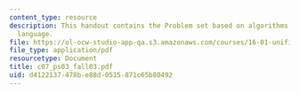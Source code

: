 ```yaml
---
content_type: resource
description: This handout contains the Problem set based on algorithms in the assembly
  language.
file: https://ol-ocw-studio-app-qa.s3.amazonaws.com/courses/16-01-unified-engineering-i-ii-iii-iv-fall-2005-spring-2006/d4122137478be88d0515871c65b80492_c07_ps03_fall03.pdf
file_type: application/pdf
resourcetype: Document
title: c07_ps03_fall03.pdf
uid: d4122137-478b-e88d-0515-871c65b80492
---
```

